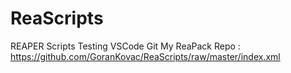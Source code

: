 # ReaScripts
REAPER Scripts
Testing VSCode Git
My ReaPack Repo : https://github.com/GoranKovac/ReaScripts/raw/master/index.xml
